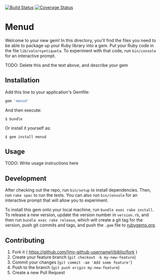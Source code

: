 [![Build Status](https://travis-ci.org/ULL-ESIT-LPP-1819/tdd-AlejandrDiaz.svg?branch=master)](https://travis-ci.org/ULL-ESIT-LPP-1819/tdd-AlejandrDiaz)
[![Coverage Status](https://coveralls.io/repos/github/ULL-ESIT-LPP-1819/tdd-AlejandrDiaz/badge.svg?branch=master)](https://coveralls.io/github/ULL-ESIT-LPP-1819/tdd-AlejandrDiaz?branch=master)



# Menud

Welcome to your new gem! In this directory, you'll find the files you need to be able to package up your Ruby library into a gem. Put your Ruby code in the file `lib/valornyetiqueta`. To experiment with that code, run `bin/console` for an interactive prompt.

TODO: Delete this and the text above, and describe your gem

## Installation

Add this line to your application's Gemfile:

```ruby
gem 'menud'
```

And then execute:

    $ bundle

Or install it yourself as:

    $ gem install menud

## Usage

TODO: Write usage instructions here

## Development

After checking out the repo, run `bin/setup` to install dependencies. Then, run `rake spec` to run the tests. You can also run `bin/console` for an interactive prompt that will allow you to experiment.

To install this gem onto your local machine, run `bundle exec rake install`. To release a new version, update the version number in `version.rb`, and then run `bundle exec rake release`, which will create a git tag for the version, push git commits and tags, and push the `.gem` file to [rubygems.org](https://rubygems.org).


## Contributing

1. Fork it ( https://github.com/[my-github-username]/biblio/fork )
2. Create your feature branch (`git checkout -b my-new-feature`)
3. Commit your changes (`git commit -am 'Add some feature'`)
4. Push to the branch (`git push origin my-new-feature`)
5. Create a new Pull Request
